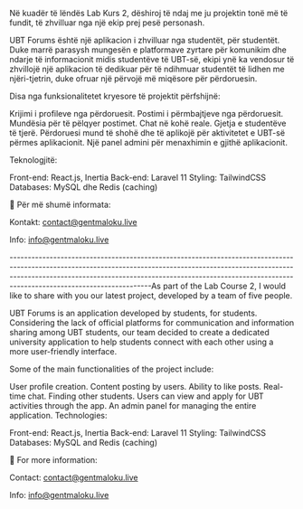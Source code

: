Në kuadër të lëndës Lab Kurs 2, dëshiroj të ndaj me ju projektin tonë më të fundit, të zhvilluar nga një ekip prej pesë personash.

UBT Forums është një aplikacion i zhvilluar nga studentët, për studentët. Duke marrë parasysh mungesën e platformave zyrtare për komunikim dhe ndarje të informacionit midis studentëve të UBT-së, ekipi ynë ka vendosur të zhvillojë një aplikacion të dedikuar për të ndihmuar studentët të lidhen me njëri-tjetrin, duke ofruar një përvojë më miqësore për përdoruesin.

Disa nga funksionalitetet kryesore të projektit përfshijnë:

Krijimi i profileve nga përdoruesit.
Postimi i përmbajtjeve nga përdoruesit.
Mundësia për të pëlqyer postimet.
Chat në kohë reale.
Gjetja e studentëve të tjerë.
Përdoruesi mund të shohë dhe të aplikojë për aktivitetet e UBT-së përmes aplikacionit.
Një panel admini për menaxhimin e gjithë aplikacionit.

Teknologjitë:

Front-end: React.js, Inertia
Back-end: Laravel 11
Styling: TailwindCSS
Databases: MySQL dhe Redis (caching)

📧 Për më shumë informata:

Kontakt: contact@gentmaloku.live

Info: info@gentmaloku.live

---------------------------------------------------------------------------------------------------------------------------------------------------------------------------------------------------------------------------------------------------------------------------------As part of the Lab Course 2, I would like to share with you our latest project, developed by a team of five people.

UBT Forums is an application developed by students, for students. Considering the lack of official platforms for communication and information sharing among UBT students, our team decided to create a dedicated university application to help students connect with each other using a more user-friendly interface.

Some of the main functionalities of the project include:

User profile creation.
Content posting by users.
Ability to like posts.
Real-time chat.
Finding other students.
Users can view and apply for UBT activities through the app.
An admin panel for managing the entire application.
Technologies:

Front-end: React.js, Inertia
Back-end: Laravel 11
Styling: TailwindCSS
Databases: MySQL and Redis (caching)

📧 For more information:

Contact: contact@gentmaloku.live

Info: info@gentmaloku.live
